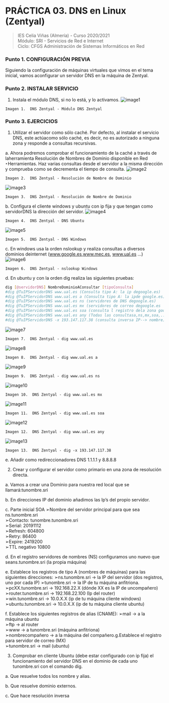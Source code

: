 # PRÁCTICA 03. DNS en Linux (Zentyal)
>IES Celia Viñas (Almería) - Curso 2020/2021    
>Módulo: SRI - Servicios de Red e Internet     
>Ciclo: CFGS Administración de Sistemas Informáticos en Red  

### Punto 1. CONFIGURACIÓN PREVIA
Siguiendo la configuración de máquinas virtuales que vimos en el tema inicial, vamos aconfigurar un servidor DNS en la máquina de Zentyal.
### Punto 2. INSTALAR SERVICIO
1. Instala el módulo DNS, si no lo está, y lo activamos.
![image1](images/DNS1.png "DNS Zentyal")

```
Imagen 1.  DNS Zentyal - Módulo DNS Zentyal
```
### Punto 3. EJERCICIOS
1. Utilizar el servidor como sólo ​caché​. Por defecto, al instalar el servicio DNS, este actúacomo sólo caché, es decir, no es autorizado a ninguna zona y responde a consultas recursivas.

a. Ahora podremos comprobar el funcionamiento de la caché a través de laherramienta ​Resolución de Nombres de Dominio ​disponible en ​Red ‣Herramientas. Haz varias consultas desde el servidor ​a la misma dirección y comprueba como se decrementa el tiempo de consulta.
![image2](images/DNS2.png "DNS Zentyal")

```
Imagen 2.  DNS Zentyal - Resolución de Nombre de Dominio
```
![image3](images/DNS3.png "DNS Zentyal")

```
Imagen 3.  DNS Zentyal - Resolución de Nombre de Dominio
```
b. Configura el cliente windows y ubuntu con ip fija y que tengan como servidorDNS la dirección del servidor.
![image4](images/DNS4.png "DNS Zentyal")

```
Imagen 4.  DNS Zentyal - DNS Ubuntu
```
![image5](images/DNS5.png "DNS Zentyal")

```
Imagen 5.  DNS Zentyal - DNS Windows
```
c. En windows usa la orden ​nslookup​ y realiza consultas a diversos dominios deinternet (​www.google.es​, ​www.mec.es​, ​www.ual.es​ ...)
![image6](images/DNS6.png "DNS Zentyal")

```
Imagen 6.  DNS Zentyal - nslookup Windows
```
d. En ubuntu y con la orden ​dig​ realiza las siguientes pruebas:

```bash
dig [@servidorDNS] NombreDominioAConsultar [tipoConsulta]
#dig @TuIPServidorDNS www.ual.es (Consulta tipo A: la ip degoogle.es)
#dig @TuIPServidorDNS www.ual.es a (Consulta tipo A: la ipde google.es)
#dig @TuIPServidorDNS www.ual.es ns (servidores de DNS degoogle.es)
#dig @TuIPServidorDNS www.ual.es mx (servidores de correo degoogle.es
#dig @TuIPServidorDNS www.ual.es soa (consulta l registro dela zona google.es)
#dig @TuIPServidorDNS www.ual.es any (Todas las consultasa,ns,mx,soa,...)
#dig @TuIPServidorDNS -x 193.147.117.38 (consulta inversa IP--> nombre)
```
![image7](images/dig1.png "DNS Zentyal")

```
Imagen 7.  DNS Zentyal - dig www.ual.es
```
![image8](images/dig2.png "DNS Zentyal")

```
Imagen 8.  DNS Zentyal - dig www.ual.es a
```
![image9](images/dig3.png "DNS Zentyal")

```
Imagen 9.  DNS Zentyal - dig www.ual.es ns
```
![image10](images/dig4.png "DNS Zentyal")

```
Imagen 10.  DNS Zentyal - dig www.ual.es mx
```
![image11](images/dig5.png "DNS Zentyal")

```
Imagen 11.  DNS Zentyal - dig www.ual.es soa
```
![image12](images/dig6.png "DNS Zentyal")

```
Imagen 12.  DNS Zentyal - dig www.ual.es any
```
![image13](images/dig7.png "DNS Zentyal")

```
Imagen 13.  DNS Zentyal - dig -x 193.147.117.38
```


e. Añadir como redireccionadores DNS 1.1.1.1 y 8.8.8.8

2. Crear y configurar el servidor como primario en una zona de resolución directa.

a. Vamos a crear una ​Dominio​ para nuestra red local que se llamará:tunombre.sri

b. En direcciones IP del dominio añadimos las Ip’s del propio servidor.

c. Parte inicial SOA
➢Nombre del servidor principal para que sea ns.tunombre.sri  
➢Contacto: tunombre.tunombre.sri  
➢Serial: 20191112  
➢Refresh: 604800  
➢Retry: 86400  
➢Expire: 2419200  
➢TTL negativo 10800  

d. En el registro servidores de nombres (NS) configuramos uno nuevo que seans.tunombre.sri (la propia máquina)

e. Establece los registros de tipo A (nombres de máquinas) para las siguientes direcciones:
➢ns.tunombre.sri → la IP del servidor (dos registros, uno por cada IP) 
➢tunombre.sri → la IP de tu máquina anfitriona.  
➢pcXX.tunombre.sri → 192.168.22.X (dónde XX es la IP de uncompañero)  
➢router.tunombre.sri → 192.168.22.100 (Ip del router)  
➢win.tunombre.sri → 10.0.X.X (ip de tu máquina cliente windows)  
➢ubuntu.tunombre.sri → 10.0.X.X (ip de tu máquina cliente ubuntu)  

f. Establece los siguientes registros de alias (CNAME): 
➢mail → a la máquina ubuntu  
➢ftp → al router  
➢www → a tunombre.sri (máquina anfitriona)  
➢nombrecompañero → a la máquina del compañero.g.Establece el registro para servidor de correo (MX)  
➢tunombre.sri → mail (ubuntu)  

3. Comprobar en cliente Ubuntu (debe estar configurado con ip fija) el funcionamiento del servidor DNS en el dominio de cada uno tunombre.sri con el comando ​dig​.

a. Que resuelve todos los nombre y alias.

b. Que resuelve dominio externos.

c. Que hace resolución inversa